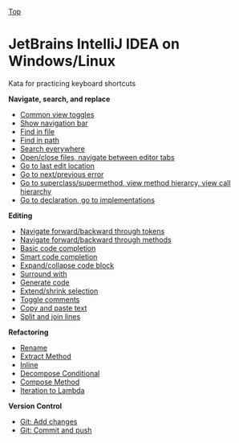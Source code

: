 [Top](README.md)

# JetBrains IntelliJ IDEA on Windows/Linux

Kata for practicing keyboard shortcuts

**Navigate, search, and replace**

- [Common view toggles](ij-win-lin-navigate-ide.md)
- [Show navigation bar](ij-win-lin-show-navigation-bar.md)
- [Find in file](ij-win-lin-find-in-file.md)
- [Find in path](ij-win-lin-find-in-path.md)
- [Search everywhere](ij-win-lin-search-everywhere.md)
- [Open/close files, navigate between editor tabs](ij-win-lin-editor-tabs.md)
- [Go to last edit location](ij-win-lin-go-to-last-edit-location.md)
- [Go to next/previous error](ij-win-lin-go-to-next-error.md)
- [Go to superclass/supermethod, view method hierarcy, view call hierarchy](ij-win-lin-go-to-superclass.md)
- [Go to declaration, go to implementations](ij-win-lin-go-to-declaration.md)

**Editing**

- [Navigate forward/backward through tokens](ij-win-lin-navigate-through-tokens.md)
- [Navigate forward/backward through methods](ij-win-lin-navigate-through-methods.md)
- [Basic code completion](ij-win-lin-basic-code-completion.md)
- [Smart code completion](ij-win-lin-smart-code-completion.md)
- [Expand/collapse code block](ij-win-lin-expand-collapse.md)
- [Surround with](ij-win-lin-surround-with.md)
- [Generate code](ij-win-lin-generate-code.md)
- [Extend/shrink selection](ij-win-lin-extend-shrink.md)
- [Toggle comments](ij-win-lin-toggle-comments.md)
- [Copy and paste text](ij-win-lin-copy-paste-text.md)
- [Split and join lines](ij-win-lin-split-join.md)

**Refactoring**

- [Rename](ij-win-lin-rename.md)
- [Extract Method]()
- [Inline]()
- [Decompose Conditional]()
- [Compose Method]()
- [Iteration to Lambda]()

**Version Control**

- [Git: Add changes]()
- [Git: Commit and push]()
